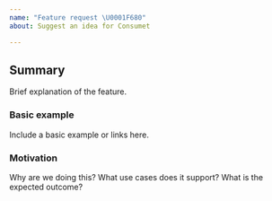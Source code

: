 ```yaml
---
name: "Feature request \U0001F680"
about: Suggest an idea for Consumet

---
```


## Summary

Brief explanation of the feature.

### Basic example

Include a basic example or links here.

### Motivation

Why are we doing this? What use cases does it support? What is the expected outcome?

